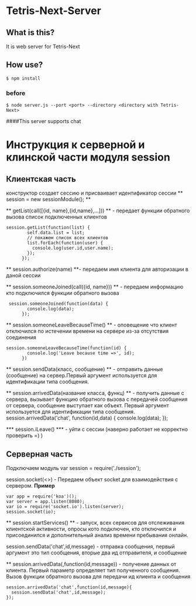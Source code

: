 # Tetris-Next-Server

## What is this?

It is web server for Tetris-Next

## How use?
```
$ npm install
```

### before
```
$ node server.js --port <port> --directory <directory with Tetris-Next>
```

####This server supports chat

# Инструкция к серверной и клинской части модуля session

## Клиентская часть
конструктор создает сессию и присваивает идентификатор сессии
** session = new sessionModule(); **

** getList(call([{id, name},{id,name},...])) ** - передает функции обратного вызова список подключенных клиентов

```
session.getList(function(list) {
        self.data.list = list;
        // покажем список всех клиентов
        list.forEach(function(user) {
          console.log(user.id,user.name);
        });
      });
```

** session.authorize(name) **- передаем имя клиента для авторизации в даной сессии

** session.someoneJoined(call({id, name})) ** - передаем информацию кто подключился функции обратного вызова
```
 session.someoneJoined(function(data) {
        console.log(data);
      });
```
** session.someoneLeaveBecauseTime() ** - оповещение что клиент отключился по истечении времени на сервере из-за отсутствия соединения
```
session.someoneLeaveBecauseTime(function(id) {
        console.log('Leave because time =>', id);
      })
```
** session.sendData(класс, сообщение) ** - отправить данные (сообщение) на сервер.Первый аргумент используется для идентификации типа сообщения.

** session.arrivedData(название класса, функц) ** - получить данные с сервера, вызывает функцию обратного вызова с передачей сообщения от сервера, сообщение выступает как объект. Первый аргумент используется для идентификации типа сообщения.
     session.arrivedData('chat', function(id,data) {
          console.log(data);
      });

*** session.iLeave() *** - уйти с сессии (наверно работает не корректно проверить =) )

## Серверная часть

Подключаем модуль
var session = require('./session');

session.socket(<<socket>>) - Передаем объект socket для взаимодействия с сервером.
**Пример**

```
var app = require('koa')();
var server = app.listen(8080);
var io = require('socket.io').listen(server);
session.socket(io);
```

** session.startServices() ** - запуск, всех сервисов для отслеживания клиентской активности, опросы кото подключен, кто отключился и присоединился и дополнительный анализ времени пребывания онлайн.

 session.sendData('chat',id,message) - отправка сообщения, первый аргумент это тип сообщения, вторые два ид отправителя, и сообщение

** session.arrivedData(,function(id,message)) - получение данных от клиента. Первый параметр определяет тип полученного сообщения. Вызов функции обратного вызова для передачи ид клиента и сообщения
```
session.arrivedData('chat',function(id,message){
  session.sendData('chat',id,message);
});
```
